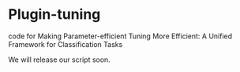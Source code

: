 # Plugin-tuning
code for Making Parameter-efficient Tuning More Efficient: A Unified Framework for Classification Tasks

We will release our script soon.

